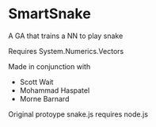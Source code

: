 # SmartSnake
A GA that trains a NN to play snake

Requires System.Numerics.Vectors 

Made in conjunction with
- Scott Wait
- Mohammad Haspatel
- Morne Barnard

Original protoype snake.js requires node.js
